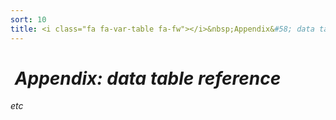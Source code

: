 ```yaml
---
sort: 10
title: <i class="fa fa-var-table fa-fw"></i>&nbsp;Appendix&#58; data table reference
---
```


# <i class="fa fa-var-table fa-fw">&nbsp;Appendix: data table reference

etc <i class="fa fa-var-table fa-fw">&nbsp;
